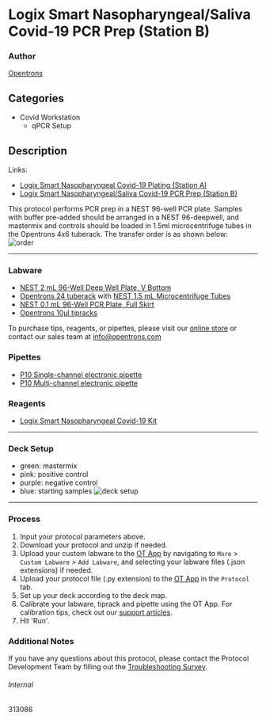 # Logix Smart Nasopharyngeal/Saliva Covid-19 PCR Prep (Station B)

### Author
[Opentrons](https://opentrons.com/)



## Categories
* Covid Workstation
	* qPCR Setup

## Description
Links:  
* [Logix Smart Nasopharyngeal Covid-19 Plating (Station A)](./313086)
* [Logix Smart Nasopharyngeal/Saliva Covid-19 PCR Prep (Station B)](./313086-logixsmart-station-B)

This protocol performs PCR prep in a NEST 96-well PCR plate. Samples with buffer pre-added should be arranged in a NEST 96-deepwell, and mastermix and controls should be loaded in 1.5ml microcentrifuge tubes in the Opentrons 4x6 tuberack. The transfer order is as shown below:  
![order](https://opentrons-protocol-library-website.s3.amazonaws.com/custom-README-images/demo/order.png)

---

### Labware
* [NEST 2 mL 96-Well Deep Well Plate, V Bottom](https://shop.opentrons.com/collections/verified-labware/products/nest-0-2-ml-96-well-deep-well-plate-v-bottom)
* [Opentrons 24 tuberack](https://shop.opentrons.com/collections/verified-labware/products/tube-rack-set-1) with [NEST 1.5 mL Microcentrifuge Tubes](https://shop.opentrons.com/collections/verified-consumables/products/nest-microcentrifuge-tubes)
* [NEST 0.1 mL 96-Well PCR Plate, Full Skirt](https://shop.opentrons.com/collections/verified-labware/products/nest-0-1-ml-96-well-pcr-plate-full-skirt)
* [Opentrons 10µl tipracks](https://shop.opentrons.com/collections/opentrons-tips/products/opentrons-10ul-tips)

To purchase tips, reagents, or pipettes, please visit our [online store](https://shop.opentrons.com/) or contact our sales team at [info@opentrons.com](mailto:info@opentrons.com)

### Pipettes
* [P10 Single-channel electronic pipette](https://shop.opentrons.com/collections/ot-2-pipettes/products/single-channel-electronic-pipette)
* [P10 Multi-channel electronic pipette](https://shop.opentrons.com/collections/ot-2-pipettes/products/8-channel-electronic-pipette)

### Reagents
* [Logix Smart Nasopharyngeal Covid-19 Kit](https://codiagnostics.com/products/diagnostic-solutions/logix-smart-covid19/)

---

### Deck Setup
* green: mastermix
* pink: positive control
* purple: negative control  
* blue: starting samples
![deck setup](https://opentrons-protocol-library-website.s3.amazonaws.com/custom-README-images/313086-station-C/deck_setup2.png)

---

### Process
1. Input your protocol parameters above.
2. Download your protocol and unzip if needed.
3. Upload your custom labware to the [OT App](https://opentrons.com/ot-app) by navigating to `More` > `Custom Labware` > `Add Labware`, and selecting your labware files (.json extensions) if needed.
4. Upload your protocol file (.py extension) to the [OT App](https://opentrons.com/ot-app) in the `Protocol` tab.
5. Set up your deck according to the deck map.
6. Calibrate your labware, tiprack and pipette using the OT App. For calibration tips, check out our [support articles](https://support.opentrons.com/en/collections/1559720-guide-for-getting-started-with-the-ot-2).
7. Hit 'Run'.

### Additional Notes
If you have any questions about this protocol, please contact the Protocol Development Team by filling out the [Troubleshooting Survey](https://protocol-troubleshooting.paperform.co/).

###### Internal
313086
